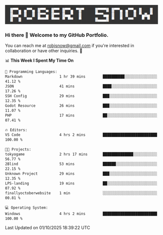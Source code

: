 <img alt="myname" src="assets/name.png" />

### Hi there 👋 Welcome to my GitHub Portfolio.
You can reach me at robjsnow@gmail.com if you're interested in collaboration or have other inquiries.  :briefcase:



<!--START_SECTION:waka-->
📊 **This Week I Spent My Time On** 

```text
💬 Programming Languages: 
Markdown                 1 hr 39 mins        ██████████░░░░░░░░░░░░░░░   41.12 % 
JSON                     41 mins             ████░░░░░░░░░░░░░░░░░░░░░   17.26 % 
SSH Config               29 mins             ███░░░░░░░░░░░░░░░░░░░░░░   12.35 % 
Godot Resource           26 mins             ███░░░░░░░░░░░░░░░░░░░░░░   11.07 % 
PHP                      17 mins             ██░░░░░░░░░░░░░░░░░░░░░░░   07.41 % 

🔥 Editors: 
VS Code                  4 hrs 2 mins        █████████████████████████   100.00 % 

🐱‍💻 Projects: 
tokyogame                2 hrs 17 mins       ██████████████░░░░░░░░░░░   56.77 % 
2Blind                   53 mins             ██████░░░░░░░░░░░░░░░░░░░   22.15 % 
Unknown Project          29 mins             ███░░░░░░░░░░░░░░░░░░░░░░   12.35 % 
LPS-landing              19 mins             ██░░░░░░░░░░░░░░░░░░░░░░░   07.92 % 
finallyoctoberwebsite    1 min               ░░░░░░░░░░░░░░░░░░░░░░░░░   00.81 % 

💻 Operating System: 
Windows                  4 hrs 2 mins        █████████████████████████   100.00 % 
```


 Last Updated on 01/10/2025 18:39:22 UTC
<!--END_SECTION:waka-->

<!--
**robjsnow/robjsnow** is a ✨ _special_ ✨ repository because its `README.md` (this file) appears on your GitHub profile.

Here are some ideas to get you started:

- 🔭 I’m currently working on ...
- 🌱 I’m currently learning ...
- 👯 I’m looking to collaborate on ...
- 🤔 I’m looking for help with ...
- 💬 Ask me about ...
- 📫 How to reach me: ...
- 😄 Pronouns: ...
- ⚡ Fun fact: ...
-->

